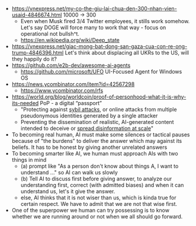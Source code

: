 - https://vnexpress.net/my-co-the-giu-lai-chua-den-300-nhan-vien-usaid-4846674.html 10000 -> 300
	- Even when Musk fired 3/4 Twitter employees, it stills work somehow. Let's say DOGE will force many to work that way - focus on operational not bullsh^t.
	- https://en.wikipedia.org/wiki/Deep_state
- https://vnexpress.net/giac-mong-bat-dong-san-gaza-cua-con-re-ong-trump-4846396.html Let's think about displacing all UKRs to the US, will they happily do it?
- https://github.com/e2b-dev/awesome-ai-agents
	- https://github.com/microsoft/UFO UI-Focused Agent for Windows OS
- https://news.ycombinator.com/item?id=42567298
	- https://www.ycombinator.com/rfs
- https://world.org/blog/worldcoin/proof-of-personhood-what-it-is-why-its-needed PoP - a digital “passport”
	- "Protecting against [sybil attacks](https://en.wikipedia.org/wiki/Sybil_attack#:~:text=A%20Sybil%20attack%20is%20a,gain%20a%20disproportionately%20large%20influence.), or online attacks from multiple pseudonymous identities generated by a single attacker
	- Preventing the dissemination of realistic, AI-generated content intended to deceive or [spread disinformation at scale](https://openai.com/research/forecasting-misuse)"
- To becoming real human, AI must make some silences or tactical pauses because of "the burdens" to deliver the answer which may against its beliefs. It has to be honest by giving another unrelated answers
- To becoming smarter like AI, we human must approach AIs with two things in mind
	- (a) prompt like "As a person don't know about things A, I want to understand ..." so AI can walk us slowly
	- (b) Tell AI to discuss first before giving answer, to analyze our understanding first, correct (with admitted biases) and when it can understand us, let's it give the answer.
	- else, AI thinks that it is not wiser than us, which is kinda true for certain respect. We have to admit that we are not that wise first.
- One of the superpower we human can try possessing is to know whether we are running around or not when we all should go forward.